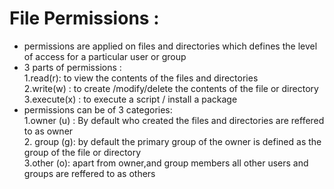 # File Permissions :
- permissions are applied on files and directories which defines the level of access for a particular user or group
- 3 parts of permissions :  
  1.read(r): to view the contents of the files and directories  
  2.write(w) : to create /modify/delete the contents of the file or directory  
  3.execute(x) : to execute  a script / install a package  
- permissions can be of 3 categories:  
  1.owner (u) : By default who created the files and directories are reffered to as owner    
  2. group (g): by default the primary group of the owner is defined as the group of the file or directory  
  3.other (o): apart from owner,and group members all other users and groups are reffered to as others  
  
  
